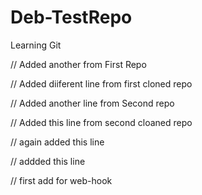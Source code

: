 # Deb-TestRepo
Learning Git

// Added another from First Repo

// Added diiferent line from first cloned repo

// Added another line from Second repo

// Added this line from second cloaned repo

// again added this line

// addded this line 

// first add for web-hook
